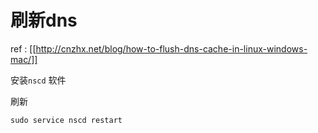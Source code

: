 # 刷新dns

ref : [[http://cnzhx.net/blog/how-to-flush-dns-cache-in-linux-windows-mac/]]

安装`nscd` 软件


刷新

```
sudo service nscd restart
```